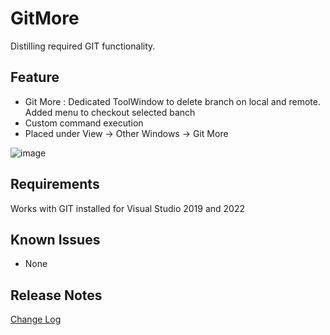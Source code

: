 # GitMore
Distilling required GIT functionality.

## Feature
- Git More : Dedicated ToolWindow to delete branch on local and remote. Added menu to checkout selected banch
- Custom command execution
- Placed under View -> Other Windows -> Git More


![image](https://user-images.githubusercontent.com/6188628/129263262-f0fa93fc-caef-4844-a243-29629c9949bd.png)


## Requirements
  Works with GIT installed for Visual Studio 2019 and 2022

## Known Issues
- None


## Release Notes

[Change Log](CHANGELOG.MD)